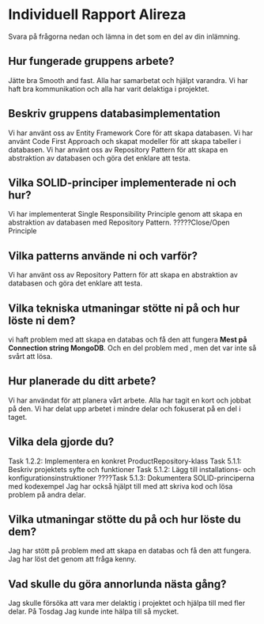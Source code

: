 ﻿# Individuell Rapport **Alireza**

Svara på frågorna nedan och lämna in det som en del av din inlämning.

## Hur fungerade gruppens arbete?
Jätte bra Smooth and fast. Alla har samarbetat och hjälpt varandra. 
Vi har haft bra kommunikation och alla har varit delaktiga i projektet.

## Beskriv gruppens databasimplementation
Vi har använt oss av Entity Framework Core för att skapa databasen.
Vi har använt Code First Approach och skapat modeller för att skapa tabeller i databasen. 
Vi har använt oss av Repository Pattern för att skapa en abstraktion av databasen och göra det enklare att testa.

## Vilka SOLID-principer implementerade ni och hur?
Vi har implementerat Single Responsibility Principle genom att skapa en abstraktion av databasen med Repository Pattern.
?????Close/Open Principle
## Vilka patterns använde ni och varför?
Vi har använt oss av Repository Pattern för att skapa en abstraktion av databasen och göra det enklare att testa.

## Vilka tekniska utmaningar stötte ni på och hur löste ni dem?
vi haft problem med att skapa en databas och få den att fungera **Mest på Connection string MongoDB**.
Och en del problem med <Acync>, men det var inte så svårt att lösa.

## Hur planerade du ditt arbete?
Vi har användat <Trello> för att planera vårt arbete. Alla har tagit en kort och jobbat på den.
Vi har delat upp arbetet i mindre delar och fokuserat på en del i taget.

## Vilka dela gjorde du?
Task 1.2.2: Implementera en konkret ProductRepository-klass
Task 5.1.1: Beskriv projektets syfte och funktioner
Task 5.1.2: Lägg till installations- och konfigurationsinstruktioner
????Task 5.1.3: Dokumentera SOLID-principerna med kodexempel
Jag har också hjälpt till med att skriva kod och lösa problem på andra delar.

## Vilka utmaningar stötte du på och hur löste du dem?
Jag har stött på problem med att skapa en databas och få den att fungera.
Jag har löst det genom att fråga kenny.

## Vad skulle du göra annorlunda nästa gång?
Jag skulle försöka att vara mer delaktig i projektet och hjälpa till med fler delar.
På Tosdag Jag kunde inte hälpa till så mycket.

